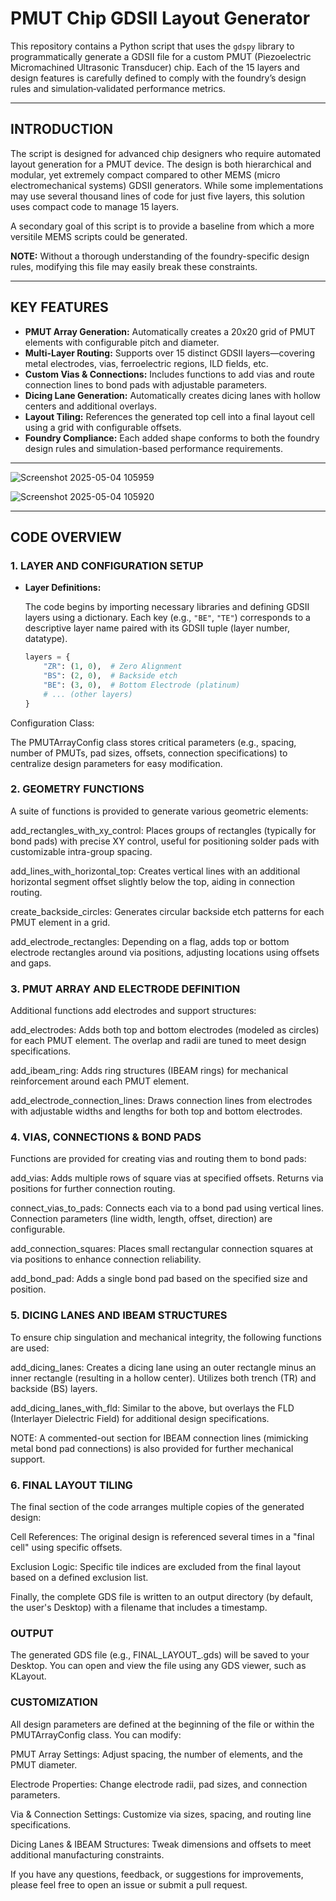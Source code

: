 # PMUT Chip GDSII Layout Generator

This repository contains a Python script that uses the `gdspy` library to programmatically generate a GDSII file for a custom PMUT (Piezoelectric Micromachined Ultrasonic Transducer) chip. Each of the 15 layers and design features is carefully defined to comply with the foundry’s design rules and simulation‐validated performance metrics.

---

## INTRODUCTION

The script is designed for advanced chip designers who require automated layout generation for a PMUT device. The design is both hierarchical and modular, yet extremely compact compared to other MEMS (micro electromechanical systems) GDSII generators. While some implementations may use several thousand lines of code for just five layers, this solution uses compact code to manage 15 layers.

A secondary goal of this script is to provide a baseline from which a more versitile MEMS scripts could be generated. 

**NOTE:** Without a thorough understanding of the foundry-specific design rules, modifying this file may easily break these constraints.

---

## KEY FEATURES

- **PMUT Array Generation:** Automatically creates a 20x20 grid of PMUT elements with configurable pitch and diameter.
- **Multi-Layer Routing:** Supports over 15 distinct GDSII layers—covering metal electrodes, vias, ferroelectric regions, ILD fields, etc.
- **Custom Vias & Connections:** Includes functions to add vias and route connection lines to bond pads with adjustable parameters.
- **Dicing Lane Generation:** Automatically creates dicing lanes with hollow centers and additional overlays.
- **Layout Tiling:** References the generated top cell into a final layout cell using a grid with configurable offsets.
- **Foundry Compliance:** Each added shape conforms to both the foundry design rules and simulation-based performance requirements.

---

![Screenshot 2025-05-04 105959](https://github.com/user-attachments/assets/ab7cf58c-25c5-4837-9cfe-b73a349a7e45)


![Screenshot 2025-05-04 105920](https://github.com/user-attachments/assets/6a18155c-4190-495b-9659-8938ef4d1f91)


-----------------

## CODE OVERVIEW

### 1. LAYER AND CONFIGURATION SETUP

- **Layer Definitions:**

  The code begins by importing necessary libraries and defining GDSII layers using a dictionary. Each key (e.g., `"BE"`, `"TE"`) corresponds to a descriptive layer name paired with its GDSII tuple (layer number, datatype).

  ```python
  layers = {
      "ZR": (1, 0),  # Zero Alignment
      "BS": (2, 0),  # Backside etch
      "BE": (3, 0),  # Bottom Electrode (platinum)
      # ... (other layers)
  }
Configuration Class:

The PMUTArrayConfig class stores critical parameters (e.g., spacing, number of PMUTs, pad sizes, offsets, connection specifications) to centralize design parameters for easy modification.


### 2. GEOMETRY FUNCTIONS
A suite of functions is provided to generate various geometric elements:

add_rectangles_with_xy_control:
Places groups of rectangles (typically for bond pads) with precise XY control, useful for positioning solder pads with customizable intra-group spacing.

add_lines_with_horizontal_top:
Creates vertical lines with an additional horizontal segment offset slightly below the top, aiding in connection routing.

create_backside_circles:
Generates circular backside etch patterns for each PMUT element in a grid.

add_electrode_rectangles:
Depending on a flag, adds top or bottom electrode rectangles around via positions, adjusting locations using offsets and gaps.

### 3. PMUT ARRAY AND ELECTRODE DEFINITION
Additional functions add electrodes and support structures:

add_electrodes:
Adds both top and bottom electrodes (modeled as circles) for each PMUT element. The overlap and radii are tuned to meet design specifications.

add_ibeam_ring:
Adds ring structures (IBEAM rings) for mechanical reinforcement around each PMUT element.

add_electrode_connection_lines:
Draws connection lines from electrodes with adjustable widths and lengths for both top and bottom electrodes.

### 4. VIAS, CONNECTIONS & BOND PADS
Functions are provided for creating vias and routing them to bond pads:

add_vias:
Adds multiple rows of square vias at specified offsets. Returns via positions for further connection routing.

connect_vias_to_pads:
Connects each via to a bond pad using vertical lines. Connection parameters (line width, length, offset, direction) are configurable.

add_connection_squares:
Places small rectangular connection squares at via positions to enhance connection reliability.

add_bond_pad:
Adds a single bond pad based on the specified size and position.

### 5. DICING LANES AND IBEAM STRUCTURES
To ensure chip singulation and mechanical integrity, the following functions are used:

add_dicing_lanes:
Creates a dicing lane using an outer rectangle minus an inner rectangle (resulting in a hollow center). Utilizes both trench (TR) and backside (BS) layers.

add_dicing_lanes_with_fld:
Similar to the above, but overlays the FLD (Interlayer Dielectric Field) for additional design specifications.

NOTE: A commented-out section for IBEAM connection lines (mimicking metal bond pad connections) is also provided for further mechanical support.

### 6. FINAL LAYOUT TILING
The final section of the code arranges multiple copies of the generated design:

Cell References:
The original design is referenced several times in a "final cell" using specific offsets.

Exclusion Logic:
Specific tile indices are excluded from the final layout based on a defined exclusion list.

Finally, the complete GDS file is written to an output directory (by default, the user's Desktop) with a filename that includes a timestamp.

### OUTPUT
The generated GDS file (e.g., FINAL_LAYOUT_.gds) will be saved to your Desktop. You can open and view the file using any GDS viewer, such as KLayout.

### CUSTOMIZATION
All design parameters are defined at the beginning of the file or within the PMUTArrayConfig class. You can modify:

PMUT Array Settings: Adjust spacing, the number of elements, and the PMUT diameter.

Electrode Properties: Change electrode radii, pad sizes, and connection parameters.

Via & Connection Settings: Customize via sizes, spacing, and routing line specifications.

Dicing Lanes & IBEAM Structures: Tweak dimensions and offsets to meet additional manufacturing constraints.

If you have any questions, feedback, or suggestions for improvements, please feel free to open an issue or submit a pull request.




